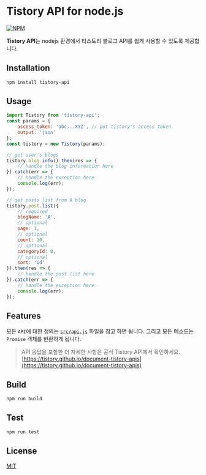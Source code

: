 # Tistory API for node.js
[![NPM](https://nodei.co/npm/tistory-api.png)](https://nodei.co/npm/tistory-api/)

**Tistory API**는 nodejs 환경에서 티스토리 블로그 API를 쉽게 사용할 수 있도록 제공합니다.

## Installation

```bash
npm install tistory-api
```

## Usage

```javascript
import Tistory from 'tistory-api';
const params = {
	access_token: 'abc...XYZ', // put tistory's access token.
	output: 'json'
};
const tistory = new Tistory(params);

// get user's blogs
tistory.blog.info().then(res => {
	// handle the blog information here
}).catch(err => {
	// handle the exception here
	console.log(err);
});

// get posts list from A blog
tistory.post.list({
	// required
	blogName: 'A',
	// optional
	page: 1,
	// optional
	count: 10,
	// optional
	categoryId: 0,
	// optional
	sort: 'id'
}).then(res => {
	// handle the post list here
}).catch(err => {
	// handle the exception here
	console.log(err);
});

```

## Features

모든 `API`에 대한 정의는 [`src/api.js`](./src/api.js) 파일을 참고 하면 됩니다. 그리고 모든 메소드는 `Promise` 객체를 반환하게 됩니다.

> API 응답을 포함한 더 자세한 사항은 공식 Tistory API에서 확인하세요.  
> [https://tistory.github.io/document-tistory-apis](https://tistory.github.io/document-tistory-apis)

## Build
```bash
npm run build
```

## Test
```bash
npm run test
```

## License
[MIT](https://opensource.org/licenses/MIT)
